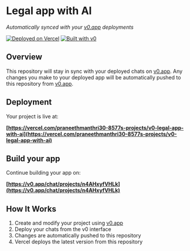 # Legal app with AI

*Automatically synced with your [v0.app](https://v0.app) deployments*

[![Deployed on Vercel](https://img.shields.io/badge/Deployed%20on-Vercel-black?style=for-the-badge&logo=vercel)](https://vercel.com/praneethmanthri30-8577s-projects/v0-legal-app-with-ai)
[![Built with v0](https://img.shields.io/badge/Built%20with-v0.app-black?style=for-the-badge)](https://v0.app/chat/projects/n4AHxyfVHLk)

## Overview

This repository will stay in sync with your deployed chats on [v0.app](https://v0.app).
Any changes you make to your deployed app will be automatically pushed to this repository from [v0.app](https://v0.app).

## Deployment

Your project is live at:

**[https://vercel.com/praneethmanthri30-8577s-projects/v0-legal-app-with-ai](https://vercel.com/praneethmanthri30-8577s-projects/v0-legal-app-with-ai)**

## Build your app

Continue building your app on:

**[https://v0.app/chat/projects/n4AHxyfVHLk](https://v0.app/chat/projects/n4AHxyfVHLk)**

## How It Works

1. Create and modify your project using [v0.app](https://v0.app)
2. Deploy your chats from the v0 interface
3. Changes are automatically pushed to this repository
4. Vercel deploys the latest version from this repository